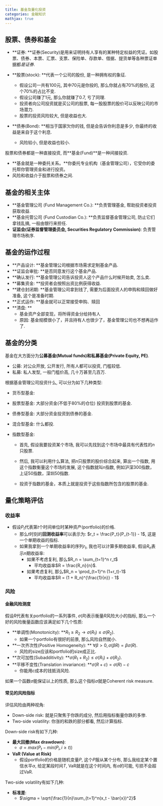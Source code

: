```yaml
---
title: 基金及量化投资
categories: 金融知识
mathjax: true
---
```




## 股票、债券和基金

* **证券: **证券(Security)是用来证明持有人享有的某种特定权益的凭证。如股票、债券、本票、汇票、支票、保险单、存款单、借据、提货单等各种票证单据都*是证券*.

* **股票(stock): **代表一个公司的股份, 是一种拥有权的象征.
  * 假设公司一共有100元, 其中70元是你投的, 那么你就占有70%的股份, 这个70%的占比不变.
  * 假设公司赚了1元, 那么你就赚了0.7, 亏了同理.
  * 投资者向公司投资就是买公司的股票, 每一股股票的股价可以反映公司的市场潜力.
  * 股票的投资风险较大, 但是收益也大.
* **债券(Bond): **相当于国家欠你的钱, 但是会告诉你利息是多少, 你最终的收益是来自于这个利息.
  * 风险较小, 但是收益也较小.

股票和债券都是一种直接投资, 而**基金(Fund)**是一种间接投资.

* **基金就是一种委托关系。**你委托专业机构（基金管理公司），它受你的委托帮你管理资金和进行投资。
* 风险和收益介于股票和债券之间.



## 基金的相关主体

* **基金管理公司 (Fund Management Co.): **负责管理基金, 帮助投资者投资获取收益.
* **基金托管公司 (Fund Custodian Co.): **负责监督基金管理公司, 防止它们拿钱乱搞, 一般由银行来担任.
* **证监会(证券监督管理委员会, Securities Regulatory Commission)**: 负责管理市场秩序.



## 基金的运作过程

* **产品设计: **基金管理公司根据市场需求定制基金产品.
* **证监会审批: **是否同意发行这个基金产品.
* **确认发行: **基金管理公司告诉投资人这个产品什么时候开始卖, 怎么卖.
* **募集资金: **投资者会按照出资比例获得收益.
* **建仓封闭期: **基金管理公司拿到钱了, 需要为后面投资人的申购和赎回做好准备, 这个是准备时期.
* **正式运作: **基金就可以正常接受申购、赎回
* **清盘: **
  * 基金资产全部变现，将所得资金分给持有人
  * 原因: 基金规模很小了，并且持有人也很少了，基金管理公司也不想再运作了.



## 基金的分类

基金在大方面分为**公募基金(Mutual funds)**和**私募基金(Private Equity, PE)**.

* 公募: 对公众开放, 公开发行, 所有人都可以投资, 门槛较低.
* 私募: 私人发型, 一般门槛价高, 几十万甚至几百万.

根据基金管理公司投资什么, 可以分为如下几种类型:

* 货币型基金: 

* 股票型基金: 大部分资金(不低于80%的仓位) 投资到股票的基金.

* 债券型基金: 大部分资金投资到债券的基金.

* 混合型基金: 什么都投.

* 指数型基金:

  * 首先, 假设我要投资某个市场, 我可以先找到这个市场中最具有代表性的$n$​只股票.

  * 然后, 我可以利用什么算法, 把$n$只股票的股价综合起来, 算出一个指数, 用这个指数衡量这个市场的发展, 这个指数就叫n指数, 例如沪深300指数，上证50指数，深圳50指数.

  * 投资于指数的基金，本质上就是投资于这些指数所包含的股票的基金.

    



## 量化策略评估



### 收益率

* 假设$P_t$代表第$t$个时间单位时某种资产(portfolio)的价格.
  * 那么$t$时刻的**回测收益率**可以表示为: $r_t = \frac{P_t}{P_{t-1}} - 1$, 这是一个单期收益的指标.
  * 如果我拿到一个单期收益率的序列$r_t$, 我也可以计算多期收益率, 假设$R_n$表示$n$期收益率:
    * 如果不考虑复利, 那么$R_n = \sum_{t=1}^n r_t$ 
      * 平均收益率$R = \frac{R_n}{n}$.
    * 如果考虑复利, 那么$R_n = \prod_{t=1}^n (1+r_t)-1$​
      * 平均收益率$R = (1 + R_n)^{\frac{1}{n}} - 1$

### 风险



#### 金融风险测度

假设$R$代表有关portfolio的一系列事件, $\sigma(R)$表示衡量$R$风险大小的指标, 那么一个好的风险衡量函数应该满足如下几个性质:

* **单调性(Monotonicity): **$R_1 \geqslant R_2 \rightarrow \sigma(R_1) \leqslant \sigma(R_2)$.
  * 如果一个portfolio有很好的前景, 那么风险自然就小.
* **一次齐次性(Positive Homogeneity): ** $\forall \beta > 0, \sigma(\beta R) = \beta \sigma(R)$.
  * 风险的size应该和portfolio的size成正比.
* **次可加性(Subadditivity): **$\sigma(R_1 + R_2) \leqslant \sigma(R_1) + \sigma(R_2)$.
* **平移不变性(Translation invariance): **$\sigma(R + c) = \sigma(R) - c$
  * 你能用$c$成本的钱抵消风险.

如果一个函数$\sigma$能保证以上的性质, 那么这个指标$\sigma$就是Coherent risk measure.



#### 常见的风险指标

评估风险由两种视角:

* Down-side risk: 就是只聚焦于你跌的成分, 然后用指标衡量你跌的多惨.
* Two-side volatility: 你涨的和跌的部分都看, 然后计算指标.

Down-side risk有如下几种:

* **最大回撤(Max drawdown)**: 
  * $\sigma = max(P_t - min(P_i, i \geqslant t))$​
* **VaR (Value at Risk)**
  * 假设portfolio的价格是随机变量$P$, 这个$P$服从某个分布, 那么我给定某个置信水平$\alpha$, 给定某段时间$T$, VaR就是在这个时间内, 有$\alpha$的可能, 亏损不会超过VaR.

Two-side volatility有如下几种:

* **标准差**:
  * $\sigma = \sqrt{\frac{1}{n}\sum_{t=1}^n(x_t - \bar{x})^2}$
